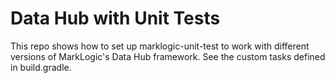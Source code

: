 # Data Hub with Unit Tests

This repo shows how to set up marklogic-unit-test to work with different versions of MarkLogic's Data Hub framework.
See the custom tasks defined in build.gradle.

